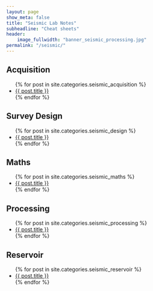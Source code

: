 ```yaml
---
layout: page
show_meta: false
title: "Seismic Lab Notes"
subheadline: "Cheat sheets"
header:
    image_fullwidth: "banner_seismic_processing.jpg"
permalink: "/seismic/"
---
```


## Acquisition
<ul>
    {% for post in site.categories.seismic_acquisition %}
    <li><a href="{{ site.url }}{{ site.baseurl }}{{ post.url }}">{{ post.title }}</a></li>
    {% endfor %}
</ul>

## Survey Design
<ul>
    {% for post in site.categories.seismic_design %}
    <li><a href="{{ site.url }}{{ site.baseurl }}{{ post.url }}">{{ post.title }}</a></li>
    {% endfor %}
</ul>

## Maths
<ul>
    {% for post in site.categories.seismic_maths %}
    <li><a href="{{ site.url }}{{ site.baseurl }}{{ post.url }}">{{ post.title }}</a></li>
    {% endfor %}
</ul>

## Processing
<ul>
    {% for post in site.categories.seismic_processing %}
    <li><a href="{{ site.url }}{{ site.baseurl }}{{ post.url }}">{{ post.title }}</a></li>
    {% endfor %}
</ul>

## Reservoir
<ul>
    {% for post in site.categories.seismic_reservoir %}
    <li><a href="{{ site.url }}{{ site.baseurl }}{{ post.url }}">{{ post.title }}</a></li>
    {% endfor %}
</ul>